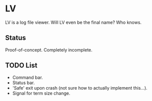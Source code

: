 # LV

LV is a log file viewer. Will LV even be the final name? Who knows.

## Status

Proof-of-concept. Completely incomplete.

## TODO List

* Command bar.
* Status bar.
* 'Safe' exit upon crash (not sure how to actually implement this...).
* Signal for term size change.
